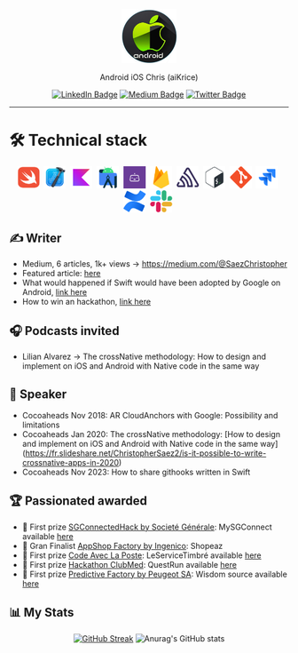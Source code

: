<div id="header" align="center">
  <img src="banner.png" width="100"/>
</div>
<p align="center">
    Android iOS Chris (aiKrice)
</p>

<div id="badges" align="center">
  <a href="https://www.linkedin.com/in/saezchristopher/"><img src="https://img.shields.io/badge/LinkedIn-blue?style=for-the-badge&logo=linkedin&logoColor=white" alt="LinkedIn Badge"/></a>
  <a href="https://medium.com/@SaezChristopher"><img src="https://img.shields.io/badge/Medium-12100E?style=for-the-badge&logo=medium&logoColor=white" alt="Medium Badge"/></a>
  <a href="https://twitter.com/SaezChristopher"><img src="https://img.shields.io/badge/Twitter-blue?style=for-the-badge&logo=twitter&logoColor=white" alt="Twitter Badge"/></a>
</div>

---

# 🛠️ Technical stack
<div align="center">
    <img src="https://github.com/devicons/devicon/blob/master/icons/swift/swift-original.svg" title="Swift" alt="Swift" width="40" height="40"/>&nbsp;
    <img src="https://github.com/devicons/devicon/blob/master/icons/xcode/xcode-original.svg" title="Xcode" alt="Xcode" width="40" height="40"/>&nbsp;
    <img src="https://github.com/devicons/devicon/blob/master/icons/kotlin/kotlin-original.svg" title="Kotlin" alt="Kotlin" width="40" height="40"/>&nbsp;
    <img src="https://github.com/devicons/devicon/blob/master/icons/androidstudio/androidstudio-original.svg" title="Android Studio" alt="Android Studio" width="40" height="40"/>&nbsp;
    <img src="bitrise-original.svg" title="Bitrise" alt="Bitrise" width="40" height="40"/>&nbsp;
    <img src="https://github.com/devicons/devicon/blob/master/icons/firebase/firebase-original.svg" title="Firebase" alt="Firebase" width="40" height="40"/>&nbsp;
    <img src="https://github.com/devicons/devicon/blob/master/icons/sentry/sentry-original.svg" title="Sentry" alt="Sentry" width="40" height="40"/>&nbsp;
    <img src="https://github.com/devicons/devicon/blob/master/icons/bash/bash-original.svg" title="Bash" alt="Bash" width="40" height="40"/>&nbsp;
    <img src="https://github.com/devicons/devicon/blob/master/icons/git/git-original.svg" title="Git" alt="Git" width="40" height="40"/>&nbsp;
    <img src="https://github.com/devicons/devicon/blob/master/icons/jira/jira-original.svg" title="Jira" alt="Jira" width="40" height="40"/>&nbsp;
    <img src="https://github.com/devicons/devicon/blob/master/icons/confluence/confluence-original.svg" title="Confluence" alt="Confluence" width="40" height="40"/>&nbsp;
    <img src="https://github.com/devicons/devicon/blob/master/icons/slack/slack-original.svg" title="Slack" alt="Slack" width="40" height="40"/>&nbsp;
</div>

## ✍️ Writer
- Medium, 6 articles, 1k+ views -> https://medium.com/@SaezChristopher
- Featured article: [here](https://testableapple.com/newsletter/28/)
- What would happened if Swift would have been adopted by Google on Android, [link here](https://www.linkedin.com/pulse/et-si-swift-avait-%25C3%25A9t%25C3%25A9-choisi-par-google-comme-nouveau-saez-/?trackingId=lpEMlsYvQ3See1LYPF6SbA%3D%3D)
- How to win an hackathon, [link here](https://www.linkedin.com/pulse/le-hackathon-la-comp%25C3%25A9tition-par-excellence-des-ing%25C3%25A9nieurs-saez/?trackingId=lpEMlsYvQ3See1LYPF6SbA%3D%3D)

## 🎧 Podcasts invited
- Lilian Alvarez -> The crossNative methodology: How to design and implement on iOS and Android with Native code in the same way

## 📣 Speaker
- Cocoaheads Nov 2018: AR CloudAnchors with Google: Possibility and limitations
- Cocoaheads Jan 2020: The crossNative methodology: [How to design and implement on iOS and Android with Native code in the same way] (https://fr.slideshare.net/ChristopherSaez2/is-it-possible-to-write-crossnative-apps-in-2020)
- Cocoaheads Nov 2023: How to share githooks written in Swift

## 🏆 Passionated awarded
- 🥇 First prize [SGConnectedHack by Societé Générale](https://www.societegenerale.com/en/news/all-news/successful-sg-connected-hack): MySGConnect available [here](https://github.com/aiKrice/Hackathon-MySGConnect)
- 🥇 Gran Finalist [AppShop Factory by Ingenico](https://cdn.ingenico.com/binaries/content/assets/corporate-fr/communique-de-presse/2015/11/20151124-hackathon-pr-fr.pdf): Shopeaz
- 🥇 First prize [Code Avec La Poste](https://www.igen.fr/app-store/2016/04/le-service-timbre-et-les-lettres-saffranchissent-du-timbre-95550?page=2): LeServiceTimbré available [here](https://github.com/aiKrice/LeServiceTimbre)
- 🥇 First prize [Hackathon ClubMed](https://www.igen.fr/ailleurs/2016/07/la-chasse-au-tresor-modernisee-avec-ibeacon-et-la-realite-augmentee-96449): QuestRun available [here](https://github.com/aiKrice/poc-ar)
- 🥇 First prize [Predictive Factory by Peugeot SA](https://predictive-factory.bemyapp.com/): Wisdom source available [here](https://gitlab.com/chris-saez/precog/)

## 📊 My Stats
<div align="center">

[![GitHub Streak](http://github-readme-streak-stats.herokuapp.com?user=aiKrice&theme=gruvbox-duo&hide_border=true&card_width=830&fire=EB2222&ring=7B89EB)](https://git.io/streak-stats)
![Anurag's GitHub stats](https://github-readme-stats.vercel.app/api?username=aiKrice&show_icons=true&theme=blue-green)
</div>

